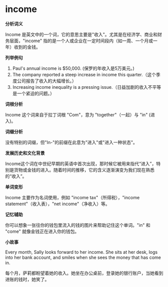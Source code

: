 # income

**分析词义**

  

Income 是英文中的一个词，它的意思主要是"收入"。尤其是在经济学、商业和财务层面，"income" 指的是一个人或企业在一定时间段内（如一周、一个月或一年）收到的金钱。

  

**列举例句**

  

1.  Paul's annual income is $50,000. (保罗的年收入是5万美元。)
2.  The company reported a steep increase in income this quarter.（这个季度公司报告了收入的大幅增长。）
3.  Increasing income inequality is a pressing issue.（日益加剧的收入不平等是一个紧迫的问题。）

  

**词根分析**

  

Income 这个词来自于拉丁词根 "Com"，意为 "together"（一起）与 "in" (进入)。

  

**词缀分析**

  

没有特别的词缀，但"In-"的前缀在此意为"进入"或"进入一种状态"。

  

**发展历史和文化背景**

  

Income这个词在中世纪早期的英语中首次出现，那时候它被用来指代“进入”，特别是货物或金钱的进入。随着时间的推移，它的含义逐渐演变为我们现在熟悉的“收入”。

  

**单词变形**

  

Income 主要作为名词使用，例如 "income tax"（所得税），"income statement"（收入表），"net income"（净收入）等。

  

**记忆辅助**

  

你可以想象一张往你的钱包里流入的钱的图片来帮助记住这个单词。"in" 和 "come" 就像金钱正在进入你的钱包。

  

**小故事**

  

Every month, Sally looks forward to her income. She sits at her desk, logs into her bank account, and smiles when she sees the money that has come in.

  

每个月，萨莉都盼望着她的收入。她坐在办公桌前，登录她的银行账户，当她看到进账的钱时，她笑了。
